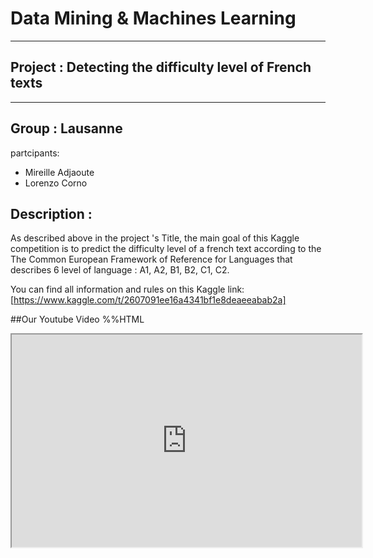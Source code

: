 
# Data Mining & Machines Learning
---
## Project : Detecting the difficulty level of French texts

---
## Group : Lausanne
partcipants: 
  * Mireille Adjaoute 
  *  Lorenzo Corno

## Description : 
As described above in the project 's Title, the main goal of this Kaggle competition is to predict the difficulty level of a french text according to the The Common European Framework of Reference for Languages that describes 6 level of language : A1, A2, B1, B2, C1, C2.

You can find all information and rules on this Kaggle link:[https://www.kaggle.com/t/2607091ee16a4341bf1e8deaeeabab2a]

##Our Youtube Video 
%%HTML
<iframe width="560" height="340" src="https://www.youtube.com/embed/inN8seMm7UI">iframe>

## Dataset Description
- training_data.csv -> the training set (with sentence and respective difficulty)
- unlabelled_test_data.csv -> the test set (with just sentence)
- sample_submission.csv -> a sample submission file in the correct format (with just difficulty)
### Columns
- id: Numerical identifier of the sentence.
- sentence: A sentence in French for which you want to predict the difficulty level.
- difficulty: The difficulty level of the sentence (from A1 to C2). This column would be your target variable.
- oe_difficulty: this is a column obtained by ordinal encoding the data of the difficultty column. Let's precise that we hav'nt really used it at the end.

  We can upload them from github Data folder or you can use directly the Kaggle API and your Kaggle credentials(we will see in the code how to do it).

## Approach
### 1- Installing the necessary packages 
-for language support spacy, nltk 
-for modelling pandas, numpy, sklearn, etc...
### 2- Models
  as Model for our analyses we went for :
  - Logistic regression 
  - KNN
  - Decision tree
  - Random Forest models.

### 3- data analysis and preparation
The dataset doesn't have missing value and there are more or less the same number fo elements for each class. We first encode the column [difficulty] of the training dataFrame, with an ordinal encoder.
  {A1,A2,B1,B2,C1,C2}->{0,1,2,3,4,5}
  
  But afterward we notice thatthere were no use for that in our analyses
### 4- Model without cleaning
We implement the models show in class without cleaning. We use a Tf-idf vectorizer and do hyperparameter tuning to find the best hyperparameter and check the results obtained.
### 5- Cleaning data
This time we clean data by: 
- Remove punctuation
- Remove stop word
- Tokenisation
- Lemmatisation
- Vectorization
we did try different approach to see the best combination which lead us not to remove the stop word anymore since some sentences are short.

### 6- Submission
We use our best model with the cleaned sentence of file 'unlabelled_test_dat.cvs', then we need to decode our result {0,1,2,3,4,5}->{A1,A2,B1,B2,C1,C2} same format as in the file 'sample_submission.cvs', download in csv format and submit on Kaggle with an accuracy of 0.45.

### 7- Model Improvement:

    Many are the ways to improve the accuracy of a model,
    in our case , we choose the Principal Component Analysis (PCA) which for some unknown reason didn't improve our model.
    then We tried the Bert Model from HuggigngFace...
    
   

